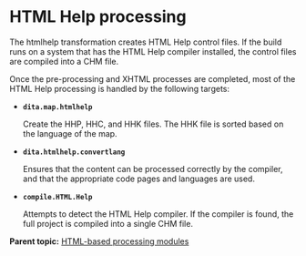 # HTML Help processing

The htmlhelp transformation creates HTML Help control files. If the build runs on a system that has the HTML Help compiler installed, the control files are compiled into a CHM file.

Once the pre-processing and XHTML processes are completed, most of the HTML Help processing is handled by the following targets:

-   **`dita.map.htmlhelp`**

    Create the HHP, HHC, and HHK files. The HHK file is sorted based on the language of the map.

-   **`dita.htmlhelp.convertlang`**

    Ensures that the content can be processed correctly by the compiler, and that the appropriate code pages and languages are used.

-   **`compile.HTML.Help`**

    Attempts to detect the HTML Help compiler. If the compiler is found, the full project is compiled into a single CHM file.


**Parent topic:** [HTML-based processing modules](../reference/XhtmlWithNavigation.md)

